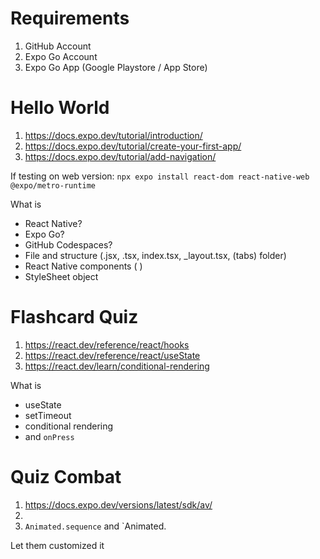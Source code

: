 # Requirements
1. GitHub Account
2. Expo Go Account
3. Expo Go App (Google Playstore / App Store)

# Hello World
1. https://docs.expo.dev/tutorial/introduction/
2. https://docs.expo.dev/tutorial/create-your-first-app/
3. https://docs.expo.dev/tutorial/add-navigation/

If testing on web version:
`npx expo install react-dom react-native-web @expo/metro-runtime`

What is 
- React Native?
- Expo Go?
- GitHub Codespaces?
- File and structure (.jsx, .tsx, index.tsx, _layout.tsx, (tabs) folder)
- React Native components (<View> <Text> <Stack> <Link>)
- StyleSheet object

# Flashcard Quiz
1. https://react.dev/reference/react/hooks
2. https://react.dev/reference/react/useState
3. https://react.dev/learn/conditional-rendering

What is
- useState
- setTimeout
- conditional rendering
- <TouchableOpacity> and `onPress`

# Quiz Combat
1. https://docs.expo.dev/versions/latest/sdk/av/
2. <Animated> <Alert>
3. `Animated.sequence` and `Animated.

Let them customized it


